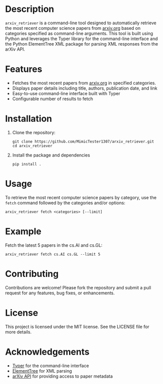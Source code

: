 # Description
`arxiv_retriever` is a command-line tool designed to automatically retrieve the most recent computer science papers from
[arxiv.org](https://arxiv.org/) based on categories specified as command-line arguments. This tool is built using Python
and leverages the Typer library for the command-line interface and the Python ElementTree XML package for parsing XML 
responses from the arXiv API.

# Features
- Fetches the most recent papers from [arxiv.org](https://arxiv.org/) in specified categories.
- Displays paper details including title, authors, publication date, and link
- Easy-to-use command-line interface built with Typer
- Configurable number of results to fetch

# Installation
1. Clone the repository:
   ```shell
   git clone https://github.com/MimicTester1307/arxiv_retriever.git
   cd arxiv_retriever  
   ```
2. Install the package and dependencies
   ```shell
   pip install .
   ```

# Usage
To retrieve the most recent computer science papers by category, use the `fetch` command followed by the categories and/or 
options:
   ```shell
   arxiv_retriever fetch <categories> [--limit]
   ```

# Example
Fetch the latest 5 papers in the cs.AI and cs.GL:
   ```shell
   arxiv_retriever fetch cs.AI cs.GL --limit 5
   ```

# Contributing
Contributions are welcome! Please fork the repository and submit a pull request for any features, bug fixes, or
enhancements.

# License
This project is licensed under the MIT license. See the LICENSE file for more details.

# Acknowledgements
- [Typer](https://typer.tiangolo.com/) for the command-line interface
- [ElementTree](https://docs.python.org/3/library/xml.etree.elementtree.html) for XML parsing
- [arXiv API](https://info.arxiv.org/help/api/basics.html) for providing access to paper metadata
